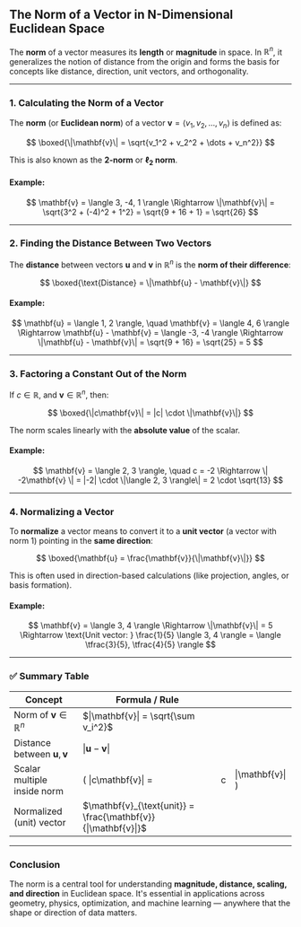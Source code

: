 ## **The Norm of a Vector in N-Dimensional Euclidean Space**

The **norm** of a vector measures its **length** or **magnitude** in space. In $\mathbb{R}^n$, 
it generalizes the notion of distance from the origin and forms the basis for concepts like distance, direction, unit vectors, and orthogonality.

---

### **1. Calculating the Norm of a Vector**

The **norm** (or **Euclidean norm**) of a vector $`\mathbf{v} = \langle v_1, v_2, \dots, v_n \rangle`$ is defined as:

$$
\boxed{\|\mathbf{v}\| = \sqrt{v_1^2 + v_2^2 + \dots + v_n^2}}
$$

This is also known as the **2-norm** or **$\ell_2$ norm**.

#### **Example:**

$$
\mathbf{v} = \langle 3, -4, 1 \rangle
\Rightarrow \|\mathbf{v}\| = \sqrt{3^2 + (-4)^2 + 1^2} = \sqrt{9 + 16 + 1} = \sqrt{26}
$$

---

### **2. Finding the Distance Between Two Vectors**

The **distance** between vectors $\mathbf{u}$ and $\mathbf{v}$ in $\mathbb{R}^n$ is the **norm of their difference**:

$$
\boxed{\text{Distance} = \|\mathbf{u} - \mathbf{v}\|}
$$

#### **Example:**

$$
\mathbf{u} = \langle 1, 2 \rangle, \quad \mathbf{v} = \langle 4, 6 \rangle
\Rightarrow \mathbf{u} - \mathbf{v} = \langle -3, -4 \rangle
\Rightarrow \|\mathbf{u} - \mathbf{v}\| = \sqrt{9 + 16} = \sqrt{25} = 5
$$

---

### **3. Factoring a Constant Out of the Norm**

If $c \in \mathbb{R}$, and $\mathbf{v} \in \mathbb{R}^n$, then:

$$
\boxed{\|c\mathbf{v}\| = |c| \cdot \|\mathbf{v}\|}
$$

The norm scales linearly with the **absolute value** of the scalar.

#### **Example:**

$$
\mathbf{v} = \langle 2, 3 \rangle, \quad c = -2
\Rightarrow \| -2\mathbf{v} \| = |-2| \cdot \|\langle 2, 3 \rangle\| = 2 \cdot \sqrt{13}
$$

---

### **4. Normalizing a Vector**

To **normalize** a vector means to convert it to a **unit vector** (a vector with norm 1) pointing in the **same direction**:

$$
\boxed{\mathbf{u} = \frac{\mathbf{v}}{\|\mathbf{v}\|}}
$$

This is often used in direction-based calculations (like projection, angles, or basis formation).

#### **Example:**

$$
\mathbf{v} = \langle 3, 4 \rangle \Rightarrow \|\mathbf{v}\| = 5
\Rightarrow \text{Unit vector: } \frac{1}{5} \langle 3, 4 \rangle = \langle \tfrac{3}{5}, \tfrac{4}{5} \rangle
$$

---

### ✅ **Summary Table**

| Concept                                   | Formula / Rule                                                 |   |                  |
| ----------------------------------------- | -------------------------------------------------------------- | - | ---------------- |
| Norm of $\mathbf{v} \in \mathbb{R}^n$     | $\|\mathbf{v}\| = \sqrt{\sum v_i^2}$                           |   |                  |
| Distance between $\mathbf{u}, \mathbf{v}$ | $\|\mathbf{u} - \mathbf{v}\|$                                  |   |                  |
| Scalar multiple inside norm               | ( \|c\mathbf{v}\| =                                            | c | \|\mathbf{v}\| ) |
| Normalized (unit) vector                  | $\mathbf{v}_{\text{unit}} = \frac{\mathbf{v}}{\|\mathbf{v}\|}$ |   |                  |

---

### **Conclusion**

The norm is a central tool for understanding **magnitude, distance, scaling, and direction** in Euclidean space. 
It's essential in applications across geometry, physics, optimization, and machine learning — anywhere that the shape or direction of data matters.
